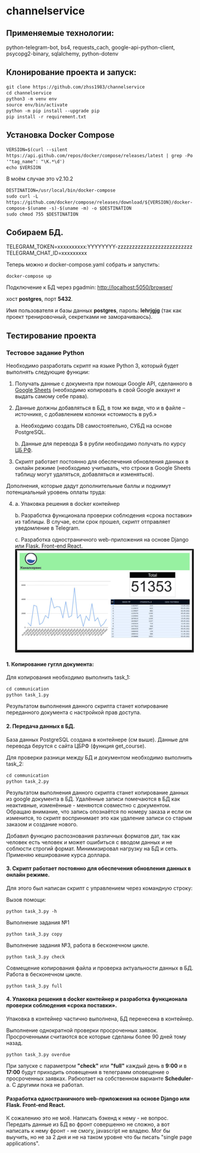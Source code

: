 # channelservice

## Применяемые технологии:

python-telegram-bot, bs4, requests_cach, google-api-python-client, psycopg2-binary, sqlalchemy, python-dotenv

## Клонирование проекта и запуск:

```/usr/bin/bash
git clone https://github.com/zhss1983/channelservice
cd channelservice
python3 -m venv env
source env/bin/activate
python -m pip install --upgrade pip
pip install -r requirement.txt
```

## Установка Docker Compose

```/usr/bin/bash
VERSION=$(curl --silent https://api.github.com/repos/docker/compose/releases/latest | grep -Po '"tag_name": "\K.*\d')
echo $VERSION
```

В моём случае это v2.10.2

```/usr/bin/bash
DESTINATION=/usr/local/bin/docker-compose
sudo curl -L https://github.com/docker/compose/releases/download/${VERSION}/docker-compose-$(uname -s)-$(uname -m) -o $DESTINATION
sudo chmod 755 $DESTINATION
```

## Собираем БД.

TELEGRAM_TOKEN=xxxxxxxxxx:YYYYYYYY-zzzzzzzzzzzzzzzzzzzzzzzzzz
TELEGRAM_CHAT_ID=xxxxxxxxx




Теперь можно и docker-compose.yaml собрать и запустить:

```/usr/bin/bash
docker-compose up
```

Подключение к БД через pgadmin: [http://localhost:5050/browser/](http://localhost:5050/browser/)

хост **postgres**, порт **5432**.

Имя пользователя и базы данных **postgres**, пароль: **lehrjgjg** (так как проект тренировочный, секретками не заморачиваюсь).

## Тестирование проекта

### **Тестовое задание Python**

Необходимо разработать скрипт на языке Python 3, который будет выполнять следующие функции:

1. Получать данные с документа при помощи Google API, сделанного в [Google Sheets](https://docs.google.com/spreadsheets/d/1f-qZEX1k_3nj5cahOzntYAnvO4ignbyesVO7yuBdv_g/edit) (необходимо копировать в свой Google аккаунт и выдать самому себе права).
2. Данные должны добавляться в БД, в том же виде, что и в файле –источнике, с добавлением колонки «стоимость в руб.»

    a. Необходимо создать DB самостоятельно, СУБД на основе PostgreSQL.

    b. Данные для перевода $ в рубли необходимо получать по курсу [ЦБ РФ](https://www.cbr.ru/development/SXML/).

3. Скрипт работает постоянно для обеспечения обновления данных в онлайн режиме (необходимо учитывать, что строки в Google Sheets таблицу могут удаляться, добавляться и изменяться).

Дополнения, которые дадут дополнительные баллы и поднимут потенциальный уровень оплаты труда:

4. a. Упаковка решения в docker контейнер

    b. Разработка функционала проверки соблюдения «срока поставки» из таблицы. В случае, если срок прошел, скрипт отправляет уведомление в Telegram.

    c. Разработка одностраничного web-приложения на основе Django или Flask. Front-end React.
![img.png](img.png)

#### 1. Копирование гуглл документа:

Для копирования необходимо выполнить task_1:

```/usr/bin/bash
cd communication
python task_1.py
```

Результатом выполнения данного скрипта станет копирование переданного документа с настройкой прав доступа.

#### 2. Передача данных в БД.

База данных PostgreSQL создана в контейнере (см выше). Данные для перевода берутся с сайта ЦБРФ (функция get_course).

Для проверки разници между БД и документом необходимо выполнить task_2:

```/usr/bin/bash
cd communication
python task_2.py
```

Результатом выполнения данного скрипта станет копирование данных из google документа в БД. Удалённые записи помечаются в БД как неактивные, изменённые - меняются совместно с  документом. Обращаю внимание, что запись опознаётся по номеру заказа и если он изменится, то скрипт воспринимает это как удаление записи со старым заказом и создание нового.

Добавил функцию распознования различных форматов дат, так как человек есть человек и может ошибиться с вводом данных и не соблюсти строгий формат. Минимизировал нагрузку на БД и сеть. Применяю кеширование курса доллара.

#### 3. Скрипт работает постоянно для обеспечения обновления данных в онлайн режиме.

Для этого был написан скрипт с управлением через командную строку:

Вызов помощи:
```/usr/bin/bash
python task_3.py -h
```

Выполнение задания №1
```/usr/bin/bash
python task_3.py copy
```

Выполнение задания №3, работа в бесконечном цикле.
```/usr/bin/bash
python task_3.py check
```

Совмещение копирования файла и проверка актуальности данных в БД. Работа в бесконечном цикле.
```/usr/bin/bash
python task_3.py full
```

#### 4. Упаковка решения в docker контейнер и разработка функционала проверки соблюдения «срока поставки».

Упаковка в контейнер частично выполнена, БД перенесена в контейнер.

Выполнение однократной проверки просроченных заявок. Просроченными считаются все которые сделаны более 90 дней тому назад.
```/usr/bin/bash
python task_3.py overdue
```
При запуске с параметром **"check"** или **"full"** каждый день в **9:00** и в **17:00** будут приходить оповещения в телеграмм оповещение о просроченных заявках. Рабюотает на собственном варианте **Scheduler**-а. С другими пока не работал.

#### Разработка одностраничного web-приложения на основе Django или Flask. Front-end React.

К сожалению это не моё. Написать бэкенд к нему - не вопрос. Передать данные из БД во фронт совершенно не сложно, а вот написать к нему фронт - не смогу, javascript не владею. Мог бы выучить, но не за 2 дня и не на таком уровне что бы писать "single page applications".
